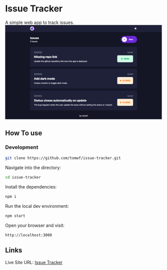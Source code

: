 # Issue Tracker
A simple web app to track issues.
![](./screenshot.png)

## How To use
### Development
```bash
git clone https://github.com/tomwf/issue-tracker.git
```
Navigate into the directory:
```bash
cd issue-tracker
```
Install the dependencies:
```bash
npm i
```
Run the local dev environment:
```bash
npm start
```
Open your browser and visit:
```
http://localhost:3000
```

## Links
Live Site URL: [Issue Tracker](https://tomwf-issue-tracker.herokuapp.com/)
